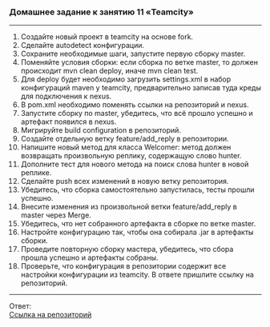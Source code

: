 ### Домашнее задание к занятию 11 «Teamcity»

---
1. Создайте новый проект в teamcity на основе fork.
2. Сделайте autodetect конфигурации.
3. Сохраните необходимые шаги, запустите первую сборку master.
4. Поменяйте условия сборки: если сборка по ветке master, то должен происходит mvn clean deploy, иначе mvn clean test.
5. Для deploy будет необходимо загрузить settings.xml в набор конфигураций maven у teamcity, предварительно записав туда креды для подключения к nexus.
6. В pom.xml необходимо поменять ссылки на репозиторий и nexus.
7. Запустите сборку по master, убедитесь, что всё прошло успешно и артефакт появился в nexus.
8. Мигрируйте build configuration в репозиторий.
9. Создайте отдельную ветку feature/add_reply в репозитории.
10. Напишите новый метод для класса Welcomer: метод должен возвращать произвольную реплику, содержащую слово hunter.
11. Дополните тест для нового метода на поиск слова hunter в новой реплике.
12. Сделайте push всех изменений в новую ветку репозитория.
13. Убедитесь, что сборка самостоятельно запустилась, тесты прошли успешно.
14. Внесите изменения из произвольной ветки feature/add_reply в master через Merge.
15. Убедитесь, что нет собранного артефакта в сборке по ветке master.
16. Настройте конфигурацию так, чтобы она собирала .jar в артефакты сборки.
17. Проведите повторную сборку мастера, убедитесь, что сбора прошла успешно и артефакты собраны.
18. Проверьте, что конфигурация в репозитории содержит все настройки конфигурации из teamcity.
В ответе пришлите ссылку на репозиторий.  
---

Ответ:  
[Ссылка на репозиторий](https://github.com/Marsianec/teamcity-test)
